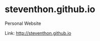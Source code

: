 # steventhon.github.io
Personal Website

Link: <a href="http://steventhon.github.io" target="_blank">http://steventhon.github.io</a>

